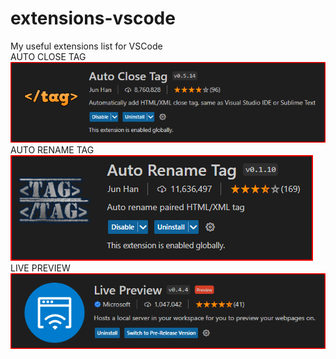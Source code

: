 # extensions-vscode
My useful extensions list for VSCode
<br>
AUTO CLOSE TAG
<br>
![Screenshot](autoclosetag.png)
AUTO RENAME TAG
![Screenshot](auto-rename-tag.png)
LIVE PREVIEW
![Screenshot](live-server-preview.png)
